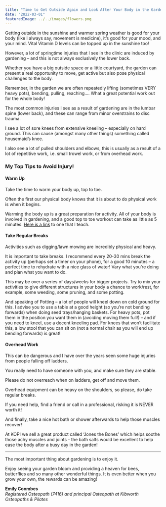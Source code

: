 ```yaml
---
title: "Time to Get Outside Again and Look After Your Body in the Garden"
date: "2022-03-01"
featuredImage: ../../images/flowers.png
---
```


Getting outside in the sunshine and warmer spring weather is good for your body (like I always say, movement is medicine), it’s good for your mood, and your mind. Vital Vitamin D levels can be topped up in the sunshine too!

However, a lot of springtime injuries that I see in the clinic are induced by gardening – and this is not always exclusively the lower back.

Whether you have a big outside space or a little courtyard, the garden can present a real opportunity to move, get active but also pose physical challenges to the body.

Remember,  in the garden we are often repeatedly lifting (sometimes VERY heavy pots), bending, pulling, reaching…. What a great potential work out for the whole body!

The most common injuries I see as a result of gardening are in the lumbar spine (lower back), and these can range from minor overstrains to disc trauma.

I see a lot of sore knees from extensive kneeling – especially on hard ground. This can cause (amongst many other things) something called housemaid’s knee.

I also see a lot of pulled shoulders and elbows, this is usually as a result of a lot of repetitive work, i.e. small trowel work, or from overhead work.

<h3>My Top Tips to Avoid Injury!</h3>

<h4>Warm Up</h4>

Take the time to warm your body up, top to toe.

Often the first our physical body knows that it is about to do physical work is when it begins.

Warming the body up is a great preparation for activity. All of your body is involved in gardening, and a good top to toe workout can take as little as 5 minutes. <a href="https://www.facebook.com/kibworthosteo/videos/1259090381129613/">Here is a link</a> to one that I teach.

<h4>Take Regular Breaks</h4>

Activities such as digging/lawn mowing are incredibly physical and heavy.

It is important to take breaks. I recommend every 20-30 mins break the activity up (perhaps set a timer on your phone), for a good 10 minutes – a perfect time to rehydrate with a nice glass of water!
Vary what you’re doing and plan what you want to do.

This may be over a series of days/weeks for bigger projects. Try to mix your activities to give different structures in your body a chance to work/rest, for example, some weeding, some pruning, and some potting.

And speaking of Potting – a lot of people will kneel down on cold ground for this. I advise you to use a table at a good height (so you’re not bending forwards) when doing seed trays/hanging baskets. 
For heavy pots, pot them in the position you want them in (avoiding moving them full!) – and if you need to kneel, use a decent kneeling pad. For knees that won’t facilitate this, a low stool that you can sit on (not a normal chair as you will end up bending forwards) is great!

<h4>Overhead Work</h4>

This can be dangerous and I have over the years seen some huge injuries from people falling off ladders.

You really need to have someone with you, and make sure they are stable.

Please do not overreach when on ladders, get off and move them.

Overhead equipment can be heavy on the shoulders, so please, do take regular breaks.

If you need help, find a friend or call in a professional, risking it is NEVER worth it!

And finally, take a nice hot bath or shower afterwards to help those muscles recover!

At KOPI we sell a great product called ‘Jones the Bones’ which helps soothe those achy muscles and joints - the bath salts would be excellent to help ease the body after a busy day in the garden!

<hr />

The most important thing about gardening is to enjoy it.

Enjoy seeing your garden bloom and providing a heaven for bees, butterflies and so many other wonderful things. It is even better when you grow your own, the rewards can be amazing!

<strong>Emily Coombes</strong><br />
<em>Registered Osteopath (7416) and principal Osteopath at Kibworth Osteopaths & Pilates</em>